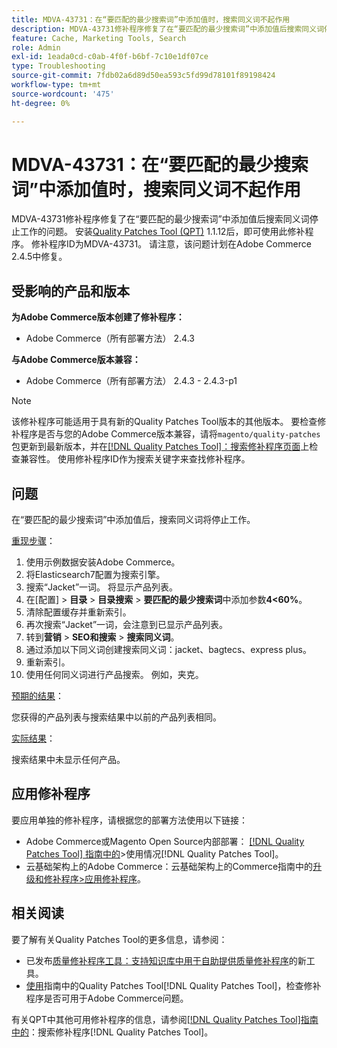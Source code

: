 ```yaml
---
title: MDVA-43731：在“要匹配的最少搜索词”中添加值时，搜索同义词不起作用
description: MDVA-43731修补程序修复了在“要匹配的最少搜索词”中添加值后搜索同义词停止工作的问题。 安装[Quality Patches Tool (QPT)](https://experienceleague.adobe.com/en/docs/commerce-operations/tools/quality-patches-tool/quality-patches-tool-to-self-serve-quality-patches) 1.1.12后，即可使用此修补程序。 修补程序ID为MDVA-43731。 请注意，该问题计划在Adobe Commerce 2.4.5中修复。
feature: Cache, Marketing Tools, Search
role: Admin
exl-id: 1eada0cd-c0ab-4f0f-b6bf-7c10e1df07ce
type: Troubleshooting
source-git-commit: 7fdb02a6d89d50ea593c5fd99d78101f89198424
workflow-type: tm+mt
source-wordcount: '475'
ht-degree: 0%

---
```


# MDVA-43731：在“要匹配的最少搜索词”中添加值时，搜索同义词不起作用

MDVA-43731修补程序修复了在“要匹配的最少搜索词”中添加值后搜索同义词停止工作的问题。 安装[Quality Patches Tool (QPT)](https://experienceleague.adobe.com/en/docs/commerce-operations/tools/quality-patches-tool/quality-patches-tool-to-self-serve-quality-patches) 1.1.12后，即可使用此修补程序。 修补程序ID为MDVA-43731。 请注意，该问题计划在Adobe Commerce 2.4.5中修复。

## 受影响的产品和版本

**为Adobe Commerce版本创建了修补程序：**

* Adobe Commerce（所有部署方法） 2.4.3

**与Adobe Commerce版本兼容：**

* Adobe Commerce（所有部署方法） 2.4.3 - 2.4.3-p1

>[!NOTE]
>
>该修补程序可能适用于具有新的Quality Patches Tool版本的其他版本。 要检查修补程序是否与您的Adobe Commerce版本兼容，请将`magento/quality-patches`包更新到最新版本，并在[[!DNL Quality Patches Tool]：搜索修补程序页面](https://experienceleague.adobe.com/en/docs/commerce-operations/tools/quality-patches-tool/quality-patches-tool-to-self-serve-quality-patches)上检查兼容性。 使用修补程序ID作为搜索关键字来查找修补程序。

## 问题

在“要匹配的最少搜索词”中添加值后，搜索同义词将停止工作。

<u>重现步骤</u>：

1. 使用示例数据安装Adobe Commerce。
1. 将Elasticsearch7配置为搜索引擎。
1. 搜索“Jacket”一词。 将显示产品列表。
1. 在[配置] > **目录** > **目录搜索** > **要匹配的最少搜索词**&#x200B;中添加参数&#x200B;**4&lt;60%**。
1. 清除配置缓存并重新索引。
1. 再次搜索“Jacket”一词，会注意到已显示产品列表。
1. 转到&#x200B;**营销** > **SEO和搜索** > **搜索同义词**。
1. 通过添加以下同义词创建搜索同义词：jacket、bagtecs、express plus。
1. 重新索引。
1. 使用任何同义词进行产品搜索。 例如，夹克。

<u>预期的结果</u>：

您获得的产品列表与搜索结果中以前的产品列表相同。

<u>实际结果</u>：

搜索结果中未显示任何产品。

## 应用修补程序

要应用单独的修补程序，请根据您的部署方法使用以下链接：

* Adobe Commerce或Magento Open Source内部部署： [[!DNL Quality Patches Tool] 指南中的](/help/tools/quality-patches-tool/usage.md)>使用情况[!DNL Quality Patches Tool]。
* 云基础架构上的Adobe Commerce：云基础架构上的Commerce指南中的[升级和修补程序>应用修补程序](https://experienceleague.adobe.com/docs/commerce-cloud-service/user-guide/develop/upgrade/apply-patches.html)。

## 相关阅读

要了解有关Quality Patches Tool的更多信息，请参阅：

* 已发布[质量修补程序工具：支持知识库中用于自助提供质量修补程序](https://experienceleague.adobe.com/en/docs/commerce-operations/tools/quality-patches-tool/quality-patches-tool-to-self-serve-quality-patches)的新工具。
* [使用](/help/tools/quality-patches-tool/patches-available-in-qpt/check-patch-for-magento-issue-with-magento-quality-patches.md)指南中的Quality Patches Tool[!DNL Quality Patches Tool]，检查修补程序是否可用于Adobe Commerce问题。

有关QPT中其他可用修补程序的信息，请参阅[[!DNL Quality Patches Tool]指南中的](https://experienceleague.adobe.com/tools/commerce-quality-patches/index.html)：搜索修补程序[!DNL Quality Patches Tool]。
